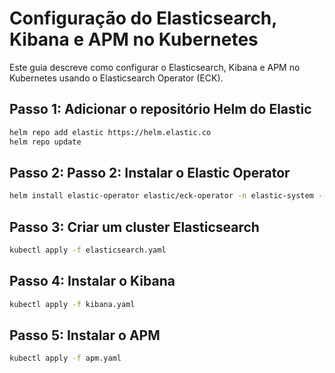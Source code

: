 # Configuração do Elasticsearch, Kibana e APM no Kubernetes

Este guia descreve como configurar o Elasticsearch, Kibana e APM no Kubernetes usando o Elasticsearch Operator (ECK).

## Passo 1: Adicionar o repositório Helm do Elastic

```bash
helm repo add elastic https://helm.elastic.co
helm repo update
```

## Passo 2: Passo 2: Instalar o Elastic Operator
```bash
helm install elastic-operator elastic/eck-operator -n elastic-system --create-namespace
```

## Passo 3: Criar um cluster Elasticsearch
```bash
kubectl apply -f elasticsearch.yaml
```

## Passo 4: Instalar o Kibana
```bash
kubectl apply -f kibana.yaml
```

## Passo 5: Instalar o APM
```bash
kubectl apply -f apm.yaml
```